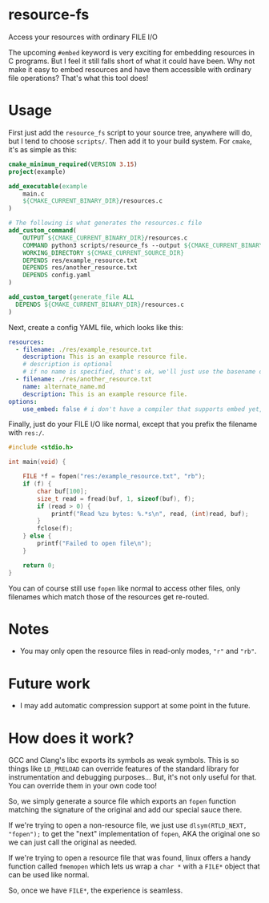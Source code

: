 # resource-fs
Access your resources with ordinary FILE I/O

The upcoming `#embed` keyword is very exciting for embedding resources in C programs. But I feel it still falls short of what it could have been. Why not make it easy to embed resources and have them accessible with ordinary file operations? That's what this tool does!

# Usage

First just add the `resource_fs` script to your source tree, anywhere will do, but I tend to choose `scripts/`. Then add it to your build system. For `cmake`, it's as simple as this:

```cmake
cmake_minimum_required(VERSION 3.15)
project(example)

add_executable(example
    main.c
    ${CMAKE_CURRENT_BINARY_DIR}/resources.c
)

# The following is what generates the resources.c file
add_custom_command(
    OUTPUT ${CMAKE_CURRENT_BINARY_DIR}/resources.c
    COMMAND python3 scripts/resource_fs --output ${CMAKE_CURRENT_BINARY_DIR}/resources.c
    WORKING_DIRECTORY ${CMAKE_CURRENT_SOURCE_DIR}
    DEPENDS res/example_resource.txt
    DEPENDS res/another_resource.txt
    DEPENDS config.yaml
)

add_custom_target(generate_file ALL
  DEPENDS ${CMAKE_CURRENT_BINARY_DIR}/resources.c
)
```

Next, create a config YAML file, which looks like this:

```yaml
resources:
  - filename: ./res/example_resource.txt
    description: This is an example resource file.
    # description is optional
    # if no name is specified, that's ok, we'll just use the basename of the filename
  - filename: ./res/another_resource.txt
    name: alternate_name.md
    description: This is an example resource file.
options:
    use_embed: false # i don't have a compiler that supports embed yet, but it *should* work
```

Finally, just do your FILE I/O like normal, except that you prefix the filename with `res:/`.

```c
#include <stdio.h>

int main(void) {

	FILE *f = fopen("res:/example_resource.txt", "rb");
	if (f) {
		char buf[100];
		size_t read = fread(buf, 1, sizeof(buf), f);
		if (read > 0) {
			printf("Read %zu bytes: %.*s\n", read, (int)read, buf);
		}
		fclose(f);
	} else {
		printf("Failed to open file\n");
	}

	return 0;
}
```

You can of course still use `fopen` like normal to access other files, only
filenames which match those of the resources get re-routed.

# Notes

* You may only open the resource files in read-only modes, `"r"` and `"rb"`.

# Future work

* I may add automatic compression support at some point in the future.

# How does it work?

GCC and Clang's libc exports its symbols as weak symbols. This is so things like `LD_PRELOAD`
can override features of the standard library for instrumentation and debugging purposes...
But, it's not only useful for that. You can override them in your own code too!

So, we simply generate a source file which exports an `fopen` function matching the signature
of the original and add our special sauce there.

If we're trying to open a non-resource file, we just use `dlsym(RTLD_NEXT, "fopen");`
to get the "next" implementation of `fopen`, AKA the original one so we can just call the original as needed.

If we're trying to open a resource file that was found, linux offers a handy function called
`fmemopen` which lets us wrap a `char *` with a `FILE*` object that can be used like normal.

So, once we have `FILE*`, the experience is seamless.
